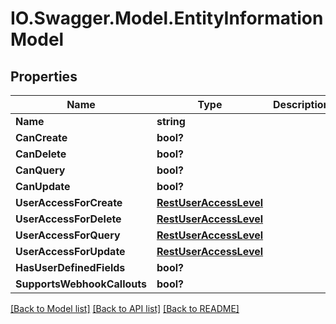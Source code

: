 # IO.Swagger.Model.EntityInformationModel
## Properties

Name | Type | Description | Notes
------------ | ------------- | ------------- | -------------
**Name** | **string** |  | [optional] 
**CanCreate** | **bool?** |  | [optional] 
**CanDelete** | **bool?** |  | [optional] 
**CanQuery** | **bool?** |  | [optional] 
**CanUpdate** | **bool?** |  | [optional] 
**UserAccessForCreate** | [**RestUserAccessLevel**](RestUserAccessLevel.md) |  | [optional] 
**UserAccessForDelete** | [**RestUserAccessLevel**](RestUserAccessLevel.md) |  | [optional] 
**UserAccessForQuery** | [**RestUserAccessLevel**](RestUserAccessLevel.md) |  | [optional] 
**UserAccessForUpdate** | [**RestUserAccessLevel**](RestUserAccessLevel.md) |  | [optional] 
**HasUserDefinedFields** | **bool?** |  | [optional] 
**SupportsWebhookCallouts** | **bool?** |  | [optional] 

[[Back to Model list]](../README.md#documentation-for-models) [[Back to API list]](../README.md#documentation-for-api-endpoints) [[Back to README]](../README.md)

